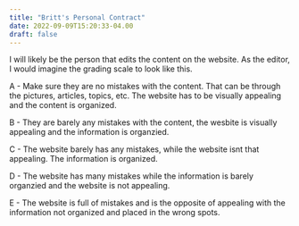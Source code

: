 ```yaml
---
title: "Britt's Personal Contract"
date: 2022-09-09T15:20:33-04.00
draft: false
---
```


I will likely be the person that edits the content on the website. As the editor, I would imagine the grading scale to look like this. 

A - Make sure they are no mistakes with the content. That can be through the pictures, articles, topics, etc. The website has to be visually appealing and the content is organized. 

B - They are barely any mistakes with the content, the wesbite is visually appealing and the information is organzied. 

C - The website barely has any mistakes, while the website isnt that appealing. The information is organized. 

D - The website has many mistakes while the information is barely organzied and the website is not appealing. 

E - The website is full of mistakes and is the opposite of appealing with the information not organized and placed in the wrong spots. 